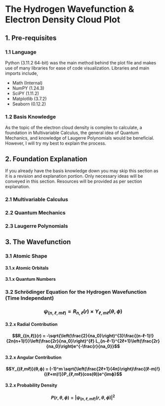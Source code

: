 # The Hydrogen Wavefunction & Electron Density Cloud Plot

## 1. Pre-requisites

### 1.1 Language
Python (3.11.2 64-bit) was the main method behind the plot file and makes use of many libraries for ease of code visualization. Libraries and main imports include,

* Math (Internal)
* NumPY (1.24.3)
* SciPY (1.11.2)
* Matplotlib (3.7.2)
* Seaborn (0.12.2)

### 1.2 Basis Knowledge
As the topic of the electron cloud density is complex to calculate, a foundation in Multivariable Calculus, the general idea of Quantum Mechanics, and knowledge of Laugerre Polynomials would be beneficial. However, I will try my best to explain the process.


## 2. Foundation Explanation
If you already have the basis knowledge down you may skip this section as it is a revision and explanation portion. Only necessary ideas will be conveyed in this section. Resources will be provided as per section explanation.

### 2.1 Multivariable Calculus 



### 2.2 Quantum Mechanics 



### 2.3 Laugerre Polynomials 



## 3. The Wavefunction 



### 3.1 Atomic Shape



#### 3.1.x Atomic Orbitals



#### 3.1.x Quantum Numbers



### 3.2 Schrödinger Equation for the Hydrogen Wavefunction (Time Independant)

### $$\psi_{(n,ℓ,mℓ)} = R_{n,ℓ}(r)\times Y_{ℓ,mℓ}(\theta,\phi)$$

#### 3.2.x Radial Contribution

#### $$R_{(n,ℓ)}(r) = -\sqrt{\left(\frac{2}{na_0}\right)^{3}\frac{(n-ℓ-1)!}{2n(n+1)!}}\left(\frac{2r}{na_0}\right)^{ℓ} L_{n-ℓ-1}^{2ℓ+1}\left(\frac{2r}{na_0}\right)e^{-\frac{r}{na_0}}$$

#### 3.2.x Angular Contribution 

#### $$Y_{(ℓ,mℓ)}(θ,ϕ) = (-1)^m \sqrt{\left(\frac{2ℓ+1}{4π}\right)\frac{(ℓ-m)!}{(ℓ+m)!}}P_{ℓ,mℓ}(cos(θ))e^{imϕ}$$

#### 3.2.x Probability Density

#### $$P(r,\theta,\phi) = |\psi_{(n,ℓ,mℓ)}(r,\theta,\phi)|^2$$
